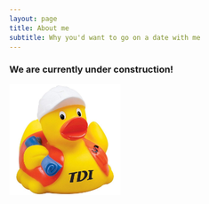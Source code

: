 ```yaml
---
layout: page
title: About me
subtitle: Why you'd want to go on a date with me
---
```

### We are currently under construction!

<img src="/img/under-construction.jpg" alt="drawing" width="200"/>